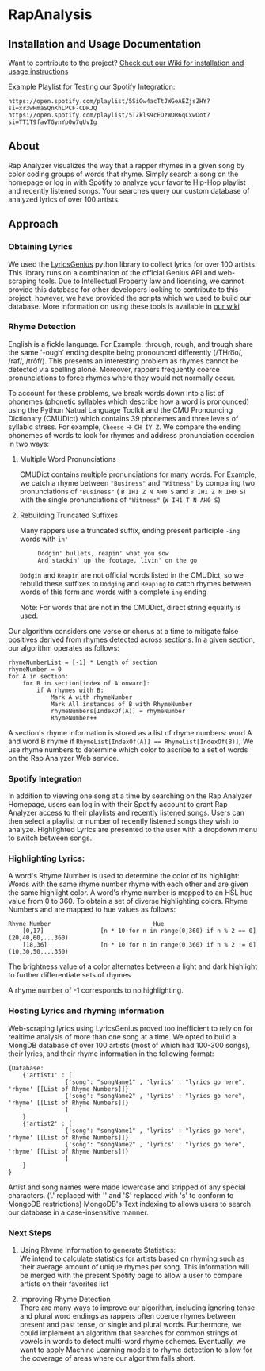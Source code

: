 # RapAnalysis

## Installation and Usage Documentation
Want to contribute to the project? [Check out our Wiki for installation and usage instructions](https://github.com/alexmarozick/RapAnalysis/wiki)

Example Playlist for Testing our Spotify Integration:

    https://open.spotify.com/playlist/5SiGw4acTtJWGeAEZjsZHY?si=xr3wHmaSQnKhLPCF-CDRJQ
    https://open.spotify.com/playlist/5TZkls9cEOzWDR6qCxwDot?si=TT1T9favTGynYp0w7qUvIg

## About
Rap Analyzer visualizes the way that a rapper rhymes in a given song by color coding groups of words that rhyme. Simply search a song on the homepage or log in with Spotify to analyze your favorite Hip-Hop playlist and recently listened songs. Your searches query our custom database of analyzed lyrics of over 100 artists. 
   
## Approach 

### Obtaining Lyrics
We used the [LyricsGenius](https://github.com/johnwmillr/LyricsGenius) python library to collect lyrics for over 100 artists. This library runs on a combination of the official Genius API and web-scraping tools. Due to Intellectual Property law and licensing, we cannot provide this database for other developers looking to contribute to this project, however, we have provided the scripts which we used to build our database. More information on using these tools is available in [our wiki](https://github.com/alexmarozick/RapAnalysis/wiki)

### Rhyme Detection    
English is a fickle language. For Example: through, rough, and trough share the same '-ough' ending despite being pronounced differently (/THro͞o/, /rəf/, /trôf/). This presents an interesting problem as rhymes cannot be detected via spelling alone. Moreover, rappers frequently coerce pronunciations to force rhymes where they would not normally occur. 

To account for these problems, we break words down into a list of phonemes (phonetic syllables which describe how a word is pronounced) using the Python Natual Language Toolkit and the CMU Pronouncing Dictionary (CMUDict) which contains 39 phonemes and three levels of syllabic stress. For example, `Cheese` -> `CH IY Z`. We compare the ending phonemes of words to look for rhymes and address pronunciation coercion in two ways: 

1. Multiple Word Pronunciations

    CMUDict contains multiple pronunciations for many words. For Example, we catch a rhyme between `"Business"` and `"Witness"` by comparing two pronunciations of `"Business"` ( `B IH1 Z N AH0 S` and `B IH1 Z N IH0 S`) with the single pronunciations of `"Witness"` (`W IH1 T N AH0 S`) 

2. Rebuilding Truncated Suffixes

    Many rappers use a truncated suffix, ending present participle `-ing` words with `in'`

            Dodgin' bullets, reapin' what you sow
            And stackin' up the footage, livin' on the go
            
    `Dodgin` and `Reapin` are not official words listed in the CMUDict, so we rebuild these suffixes to `Dodging` and `Reaping` to catch rhymes between words of this form and words with a complete `ing` ending

    Note: For words that are not in the CMUDict, direct string equality is used. 
  
Our algorithm considers one verse or chorus at a time to mitigate false positives derived from rhymes detected across sections. In a given section, our algorithm operates as follows:
    
    rhymeNumberList = [-1] * Length of section
    rhymeNumber = 0
    for A in section: 
        for B in section[index of A onward]:
            if A rhymes with B: 
                Mark A with rhymeNumber
                Mark All instances of B with RhymeNumber
                rhymeNumbers[IndexOf(A)] = rhymeNumber
                RhymeNumber++

A section's rhyme information is stored as a list of rhyme numbers: word A and word B rhyme if `RhymeList[IndexOf(A)] == RhymeList[IndexOf(B)]`, We use rhyme numbers to determine which color to ascribe to a set of words on the Rap Analyzer Web service.


### Spotify Integration
In addition to viewing one song at a time by searching on the Rap Analyzer Homepage, users can log in with their Spotify account to grant Rap Analyzer access to their playlists and recently listened songs. Users can then select a playlist or number of recently listened songs they wish to analyze. Highlighted Lyrics are presented to the user with a dropdown menu to switch between songs.  


### Highlighting Lyrics:
A word's Rhyme Number is used to determine the color of its highlight: Words with the same rhyme number rhyme with each other and are given the same highlight color. A word's rhyme number is mapped to an HSL hue value from 0 to 360. To obtain a set of diverse highlighting colors. Rhyme Numbers and are mapped to hue values as follows: 
    
    Rhyme Number                             Hue
        [0,17]                [n * 10 for n in range(0,360) if n % 2 == 0]   (20,40,60,...360)         
        [18,36]               [n * 10 for n in range(0,360) if n % 2 != 0]   (10,30,50,...350)

The brightness value of a color alternates between a light and dark highlight to further differentiate sets of rhymes 

A rhyme number of -1 corresponds to no highlighting.  

### Hosting Lyrics and rhyming information
Web-scraping lyrics using LyricsGenius proved too inefficient to rely on for realtime analysis of more than one song at a time. We opted to build a MongDB database of over 100 artists (most of which had 100-300 songs), their lyrics, and their rhyme information in the following format: 

    {Database: 
        {'artist1' : [
                    {'song': "songName1" , 'lyrics' : "lyrics go here", 'rhyme' [[List of Rhyme Numbers]]}
                    {'song': "songName2" , 'lyrics' : "lyrics go here", 'rhyme' [[List of Rhyme Numbers]]}
                    ]
        }
        {'artist2' : [
                    {'song': "songName1" , 'lyrics' : "lyrics go here", 'rhyme' [[List of Rhyme Numbers]]}
                    {'song': "songName2" , 'lyrics' : "lyrics go here", 'rhyme' [[List of Rhyme Numbers]]}
                    ]
        }
    }

Artist and song names were made lowercase and stripped of any special characters. ('.' replaced with '' and '$' replaced with 's' to conform to MongoDB restrictions)
MongoDB's Text indexing to allows users to search our database in a case-insensitive manner.


### Next Steps 
1. Using Rhyme Information to generate Statistics: <br>
    We intend to calculate statistics for artists based on rhyming such as their average amount of unique rhymes per song. This information will be merged with the present Spotify page to allow a user to compare artists on their favorites list

2. Improving Rhyme Detection <br>
    There are many ways to improve our algorithm, including ignoring tense and plural word endings as rappers often coerce rhymes between present and past tense, or single and plural words. Furthermore, we could implement an algorithm that searches for common strings of vowels in words to detect multi-word rhyme schemes. Eventually, we want to apply Machine Learning models to rhyme detection to allow for the coverage of areas where our algorithm falls short. 
